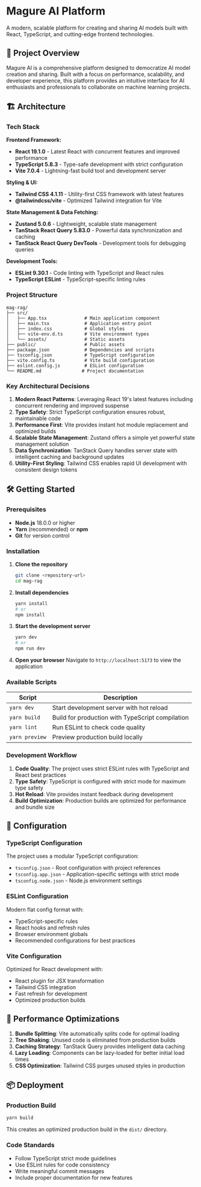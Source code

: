 # Magure AI Platform

A modern, scalable platform for creating and sharing AI models built with React, TypeScript, and cutting-edge frontend technologies.

## 🚀 Project Overview

Magure AI is a comprehensive platform designed to democratize AI model creation and sharing. Built with a focus on performance, scalability, and developer experience, this platform provides an intuitive interface for AI enthusiasts and professionals to collaborate on machine learning projects.

## 🏗️ Architecture

### Tech Stack

**Frontend Framework:**

- **React 19.1.0** - Latest React with concurrent features and improved performance
- **TypeScript 5.8.3** - Type-safe development with strict configuration
- **Vite 7.0.4** - Lightning-fast build tool and development server

**Styling & UI:**

- **Tailwind CSS 4.1.11** - Utility-first CSS framework with latest features
- **@tailwindcss/vite** - Optimized Tailwind integration for Vite

**State Management & Data Fetching:**

- **Zustand 5.0.6** - Lightweight, scalable state management
- **TanStack React Query 5.83.0** - Powerful data synchronization and caching
- **TanStack React Query DevTools** - Development tools for debugging queries

**Development Tools:**

- **ESLint 9.30.1** - Code linting with TypeScript and React rules
- **TypeScript ESLint** - TypeScript-specific linting rules

### Project Structure

```
mag-rag/
├── src/
│   ├── App.tsx              # Main application component
│   ├── main.tsx             # Application entry point
│   ├── index.css            # Global styles
│   ├── vite-env.d.ts        # Vite environment types
│   └── assets/              # Static assets
├── public/                  # Public assets
├── package.json             # Dependencies and scripts
├── tsconfig.json            # TypeScript configuration
├── vite.config.ts           # Vite build configuration
├── eslint.config.js         # ESLint configuration
└── README.md               # Project documentation
```

### Key Architectural Decisions

1. **Modern React Patterns**: Leveraging React 19's latest features including concurrent rendering and improved suspense
2. **Type Safety**: Strict TypeScript configuration ensures robust, maintainable code
3. **Performance First**: Vite provides instant hot module replacement and optimized builds
4. **Scalable State Management**: Zustand offers a simple yet powerful state management solution
5. **Data Synchronization**: TanStack Query handles server state with intelligent caching and background updates
6. **Utility-First Styling**: Tailwind CSS enables rapid UI development with consistent design tokens

## 🛠️ Getting Started

### Prerequisites

- **Node.js** 18.0.0 or higher
- **Yarn** (recommended) or **npm**
- **Git** for version control

### Installation

1. **Clone the repository**

   ```bash
   git clone <repository-url>
   cd mag-rag
   ```

2. **Install dependencies**

   ```bash
   yarn install
   # or
   npm install
   ```

3. **Start the development server**

   ```bash
   yarn dev
   # or
   npm run dev
   ```

4. **Open your browser**
   Navigate to `http://localhost:5173` to view the application

### Available Scripts

| Script         | Description                                      |
| -------------- | ------------------------------------------------ |
| `yarn dev`     | Start development server with hot reload         |
| `yarn build`   | Build for production with TypeScript compilation |
| `yarn lint`    | Run ESLint to check code quality                 |
| `yarn preview` | Preview production build locally                 |

### Development Workflow

1. **Code Quality**: The project uses strict ESLint rules with TypeScript and React best practices
2. **Type Safety**: TypeScript is configured with strict mode for maximum type safety
3. **Hot Reload**: Vite provides instant feedback during development
4. **Build Optimization**: Production builds are optimized for performance and bundle size

## 🔧 Configuration

### TypeScript Configuration

The project uses a modular TypeScript configuration:

- `tsconfig.json` - Root configuration with project references
- `tsconfig.app.json` - Application-specific settings with strict mode
- `tsconfig.node.json` - Node.js environment settings

### ESLint Configuration

Modern flat config format with:

- TypeScript-specific rules
- React hooks and refresh rules
- Browser environment globals
- Recommended configurations for best practices

### Vite Configuration

Optimized for React development with:

- React plugin for JSX transformation
- Tailwind CSS integration
- Fast refresh for development
- Optimized production builds

## 🚀 Performance Optimizations

1. **Bundle Splitting**: Vite automatically splits code for optimal loading
2. **Tree Shaking**: Unused code is eliminated from production builds
3. **Caching Strategy**: TanStack Query provides intelligent data caching
4. **Lazy Loading**: Components can be lazy-loaded for better initial load times
5. **CSS Optimization**: Tailwind CSS purges unused styles in production



## 📦 Deployment

### Production Build

```bash
yarn build
```

This creates an optimized production build in the `dist/` directory.


### Code Standards

- Follow TypeScript strict mode guidelines
- Use ESLint rules for code consistency
- Write meaningful commit messages
- Include proper documentation for new features



